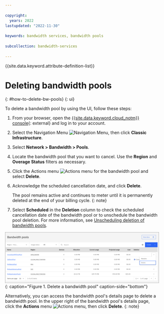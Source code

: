 ```yaml
---

copyright:
  years: 2022
lastupdated: "2022-11-30"

keywords: bandwidth services, bandwidth pools

subcollection: bandwidth-services

---
```


{{site.data.keyword.attribute-definition-list}}

# Deleting bandwidth pools
{: #how-to-delete-bw-pools}
{: ui}

To delete a bandwidth pool by using the UI, follow these steps:

1. From your browser, open the [{{site.data.keyword.cloud_notm}} console](/login){: external} and log in to your account.
1. Select the Navigation Menu ![Navigation Menu](../icons/icon_hamburger.svg), then click **Classic Infrastructure**.
1. Select **Network > Bandwidth > Pools**.
1. Locate the bandwidth pool that you want to cancel. Use the **Region** and **Overage Status** filters as necessary.
1. Click the Actions menu ![Actions menu](../icons/action-menu-icon.svg) for the bandwidth pool and select **Delete**.
1. Acknowledge the scheduled cancellation date, and click **Delete**.

   The pool remains active and continues to meter until it is permanently deleted at the end of your billing cycle. 
   {: note}

1. Select **Scheduled** in the **Deletion** column to check the scheduled cancellation date of the bandwidth pool or to unschedule the bandwidth pool deletion. For more information, see [Unscheduling deletion of bandwidth pools](/docs/bandwidth-pools?topic=bandwidth-pools-how-to-unscedule-deletion-ibm-cloud-bandwidth-pools).

![Delete a bandwidth pool](images/bw-pool-delete.svg "Delete a bandwidth pool"){: caption="Figure 1. Delete a bandwidth pool" caption-side="bottom"}

Alternatively, you can access the bandwidth pool's details page to delete a bandwidth pool. In the upper right of the bandwidth pool's details page, click the **Actions** menu ![Actions menu](../icons/action-menu-icon.svg), then click **Delete**.
{: note}

